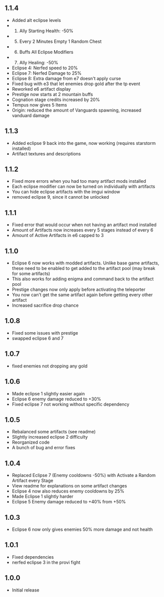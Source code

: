 ## 1.1.4
* Added alt eclipse levels
* 1) Ally Starting Health: -50%
* 5) Every 2 Minutes Empty 1 Random Chest
* 6) Buffs All Eclipse Modifiers
* 7) Ally Healing: -50%
* Eclipse 4: Nerfed speed to 20%
* Eclipse 7: Nerfed Damage to 25%
* Eclipse 8: Extra damage from e7 doesn't apply curse
* Fixed bug with e3 that let enemies drop gold after the tp event
* Reworked e6 artifact display
* Prestige now starts at 2 mountain buffs
* Cognation stage credits increased by 20%
* Tempus now gives 5 Items
* Origin: reduced the amount of Vanguards spawning, increased vanduard damage

## 1.1.3
* Added eclipse 9 back into the game, now working (requires starstorm installed)
* Artifact textures and descriptions

## 1.1.2
* Fixed more errors when you had too many artifact mods installed
* Each eclipse modifier can now be turned on individually with artifacts
* You can hide eclipse artifacts with the imgui window
* removed eclipse 9, since it cannot be unlocked

## 1.1.1
* Fixed error that would occur when not having an artifact mod installed
* Amount of Artifacts now increases every 5 stages instead of every 6
* Amount of Active Artifacts in e6 capped to 3

## 1.1.0
* Eclipse 6 now works with modded artifacts. Unlike base game artifacts, these need to be enabled to get added to the artifact pool (may break for some artifacts)
* This also works for adding enigma and command back to the artifact pool
* Prestige changes now only apply before activating the teleporter
* You now can't get the same artifact again before getting every other artifact
* Increased sacrifice drop chance

## 1.0.8
* Fixed some issues with prestige
* swapped eclipse 6 and 7

## 1.0.7
* fixed enemies not dropping any gold

## 1.0.6
* Made eclipse 1 slightly easier again
* Eclipse 6 enemy damage reduced to +30%
* Fixed eclipse 7 not working without specific dependency

## 1.0.5
* Rebalanced some artifacts (see readme)
* Slightly increased eclipse 2 difficulty
* Reorganized code
* A bunch of bug and error fixes

## 1.0.4
* Replaced Eclipse 7 (Enemy cooldowns -50%) with Activate a Random Artifact every Stage
* View readme for explanations on some artifact changes
* Eclipse 4 now also reduces enemy cooldowns by 25%
* Made Eclipse 1 slightly harder
* Eclipse 5 Enemy damage reduced to +40% from +50%

## 1.0.3
* Eclipse 6 now only gives enemies 50% more damage and not health

## 1.0.1
* Fixed dependencies
* nerfed eclipse 3 in the provi fight

## 1.0.0
* Initial release